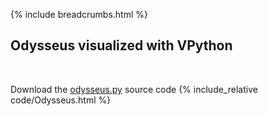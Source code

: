 {% include breadcrumbs.html %}

## Odysseus visualized with VPython
<div class="header_line"><br/></div>

Download the [odysseus.py](code/odysseus.py) source code
{% include_relative code/Odysseus.html %}
